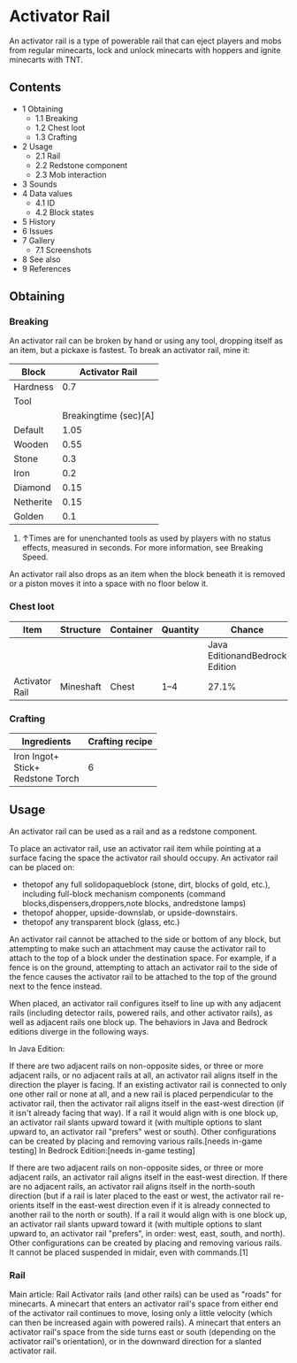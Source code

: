 # Activator Rail
An activator rail is a type of powerable rail that can eject players and mobs from regular minecarts, lock and unlock minecarts with hoppers and ignite minecarts with TNT.

## Contents
- 1 Obtaining
	- 1.1 Breaking
	- 1.2 Chest loot
	- 1.3 Crafting
- 2 Usage
	- 2.1 Rail
	- 2.2 Redstone component
	- 2.3 Mob interaction
- 3 Sounds
- 4 Data values
	- 4.1 ID
	- 4.2 Block states
- 5 History
- 6 Issues
- 7 Gallery
	- 7.1 Screenshots
- 8 See also
- 9 References

## Obtaining
### Breaking
An activator rail can be broken by hand or using any tool, dropping itself as an item, but a pickaxe is fastest. To break an activator rail, mine it:

| Block     | Activator Rail        |
|-----------|-----------------------|
| Hardness  | 0.7                   |
| Tool      |                       |
|           | Breakingtime (sec)[A] |
| Default   | 1.05                  |
| Wooden    | 0.55                  |
| Stone     | 0.3                   |
| Iron      | 0.2                   |
| Diamond   | 0.15                  |
| Netherite | 0.15                  |
| Golden    | 0.1                   |

1. ↑Times are for unenchanted tools as used by players with no status effects, measured in seconds. For more information, see Breaking Speed.

An activator rail also drops as an item when the block beneath it is removed or a piston moves it into a space with no floor below it.

### Chest loot
| Item           | Structure | Container | Quantity | Chance                         |
|----------------|-----------|-----------|----------|--------------------------------|
|                |           |           |          | Java EditionandBedrock Edition |
| Activator Rail | Mineshaft | Chest     | 1–4      | 27.1%                          |

### Crafting
| Ingredients                               | Crafting recipe |
|-------------------------------------------|-----------------|
| Iron Ingot+<br/>Stick+<br/>Redstone Torch | 6               |

## Usage
An activator rail can be used as a rail and as a redstone component.

To place an activator rail, use an activator rail item while pointing at a surface facing the space the activator rail should occupy. An activator rail can be placed on:

- thetopof any full solidopaqueblock (stone, dirt, blocks of gold, etc.), including full-block mechanism components (command blocks,dispensers,droppers,note blocks, andredstone lamps)
- thetopof ahopper, upside-downslab, or upside-downstairs.
- thetopof any transparent block (glass, etc.)

An activator rail cannot be attached to the side or bottom of any block, but attempting to make such an attachment may cause the activator rail to attach to the top of a block under the destination space. For example, if a fence is on the ground, attempting to attach an activator rail to the side of the fence causes the activator rail to be attached to the top of the ground next to the fence instead.

When placed, an activator rail configures itself to line up with any adjacent rails (including detector rails, powered rails, and other activator rails), as well as adjacent rails one block up. The behaviors in Java and Bedrock editions diverge in the following ways.

In Java Edition:

If there are two adjacent rails on non-opposite sides, or three or more adjacent rails, or no adjacent rails at all, an activator rail aligns itself in the direction the player is facing. If an existing activator rail is connected to only one other rail or none at all, and a new rail is placed perpendicular to the activator rail, then the activator rail aligns itself in the east-west direction (if it isn't already facing that way). If a rail it would align with is one block up, an activator rail slants upward toward it (with multiple options to slant upward to, an activator rail "prefers" west or south). Other configurations can be created by placing and removing various rails.[needs in-game testing]
In Bedrock Edition:[needs in-game testing]

If there are two adjacent rails on non-opposite sides, or three or more adjacent rails, an activator rail aligns itself in the east-west direction. If there are no adjacent rails, an activator rail aligns itself in the north-south direction (but if a rail is later placed to the east or west, the activator rail re-orients itself in the east-west direction even if it is already connected to another rail to the north or south). If a rail it would align with is one block up, an activator rail slants upward toward it (with multiple options to slant upward to, an activator rail "prefers", in order: west, east, south, and north). Other configurations can be created by placing and removing various rails.
It cannot be placed suspended in midair, even with commands.[1]

### Rail
Main article: Rail
Activator rails (and other rails) can be used as "roads" for minecarts. A minecart that enters an activator rail's space from either end of the activator rail continues to move, losing only a little velocity (which can then be increased again with powered rails). A minecart that enters an activator rail's space from the side turns east or south (depending on the activator rail's orientation), or in the downward direction for a slanted activator rail.

